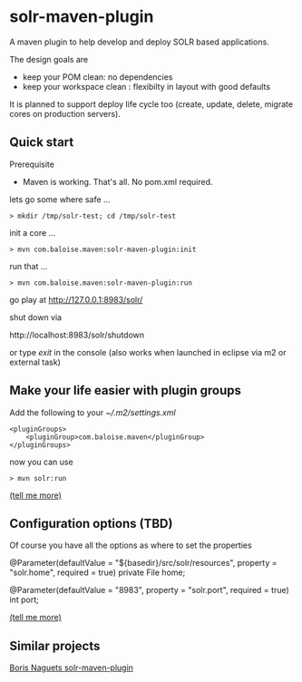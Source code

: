 # solr-maven-plugin

A maven plugin to help develop and deploy SOLR based applications.

The design goals are

- keep your POM clean: no dependencies
- keep your workspace clean : flexibilty in layout with good defaults
 
It is planned to support deploy life cycle too (create, update, delete, migrate cores on production servers).

## Quick start

Prerequisite
- Maven is working. That's all. No pom.xml required.

lets go some where safe ...

`> mkdir /tmp/solr-test; cd /tmp/solr-test`

init a core ...

`> mvn com.baloise.maven:solr-maven-plugin:init`

run that ...

`> mvn com.baloise.maven:solr-maven-plugin:run`

go play at http://127.0.0.1:8983/solr/

shut down via 

http://localhost:8983/solr/shutdown

or type *exit* in the console (also works when launched in eclipse via m2 or external task)

## Make your life easier with plugin groups

Add the following to your *~/.m2/settings.xml*

```
<pluginGroups>
	<pluginGroup>com.baloise.maven</pluginGroup>
</pluginGroups>
```

now you can use

`> mvn solr:run`

[(tell me more)](http://maven.apache.org/guides/introduction/introduction-to-plugin-prefix-mapping.html#Configuring_Maven_to_Search_for_Plugins)

## Configuration options (TBD)

Of course you have all the options as where to set the properties


  @Parameter(defaultValue = "${basedir}/src/solr/resources", property = "solr.home", required = true)
  private File home;
  
  @Parameter(defaultValue = "8983", property = "solr.port", required = true)
  int port;

[(tell me more)](http://docs.codehaus.org/display/MAVENUSER/MavenPropertiesGuide)


## Similar projects

[Boris Naguets solr-maven-plugin](https://github.com/BorisNaguet/solr-maven-plugin)
